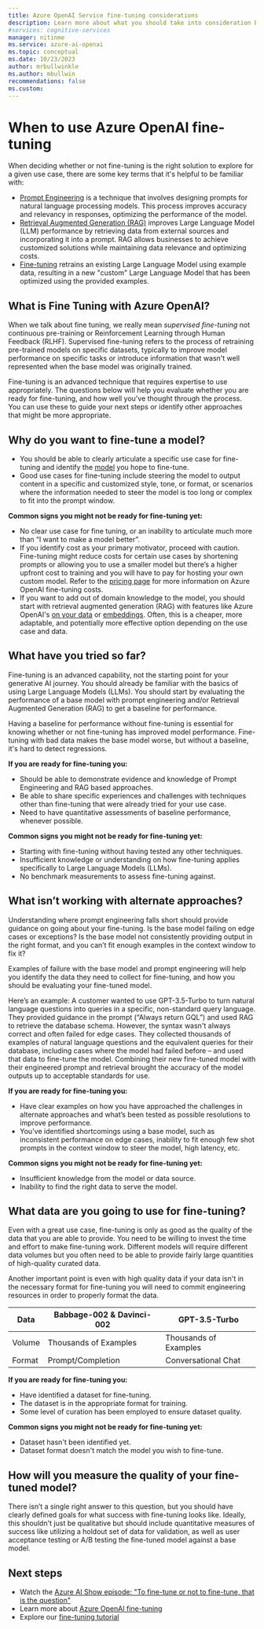```yaml
---
title: Azure OpenAI Service fine-tuning considerations
description: Learn more about what you should take into consideration before fine-tuning with Azure OpenAI Service 
#services: cognitive-services
manager: nitinme
ms.service: azure-ai-openai
ms.topic: conceptual 
ms.date: 10/23/2023
author: mrbullwinkle
ms.author: mbullwin
recommendations: false
ms.custom:
---
```


# When to use Azure OpenAI fine-tuning

When deciding whether or not fine-tuning is the right solution to explore for a given use case, there are some key terms that it's helpful to be familiar with:

- [Prompt Engineering](/azure/ai-services/openai/concepts/prompt-engineering) is a technique that involves designing prompts for natural language processing models. This process improves accuracy and relevancy in responses, optimizing the performance of the model.
- [Retrieval Augmented Generation (RAG)](/azure/machine-learning/concept-retrieval-augmented-generation?view=azureml-api-2&preserve-view=true) improves Large Language Model (LLM) performance by retrieving data from external sources and incorporating it into a prompt. RAG allows businesses to achieve customized solutions while maintaining data relevance and optimizing costs.
- [Fine-tuning](/azure/ai-services/openai/how-to/fine-tuning?pivots=programming-language-studio) retrains an existing Large Language Model using example data, resulting in a new "custom" Large Language Model that has been optimized using the provided examples.

## What is Fine Tuning with Azure OpenAI?

When we talk about fine tuning, we really mean *supervised fine-tuning* not continuous pre-training or Reinforcement Learning through Human Feedback (RLHF). Supervised fine-tuning refers to the process of retraining pre-trained models on specific datasets, typically to improve model performance on specific tasks or introduce information that wasn't well represented when the base model was originally trained.

Fine-tuning is an advanced technique that requires expertise to use appropriately. The questions below will help you evaluate whether you are ready for fine-tuning, and how well you've thought through the process. You can use these to guide your next steps or identify other approaches that might be more appropriate.

## Why do you want to fine-tune a model?

- You should be able to clearly articulate a specific use case for fine-tuning and identify the [model](models.md#fine-tuning-models) you hope to fine-tune.
- Good use cases for fine-tuning include steering the model to output content in a specific and customized style, tone, or format, or scenarios where the information needed to steer the model is too long or complex to fit into the prompt window.

**Common signs you might not be ready for fine-tuning yet:**

- No clear use case for fine tuning, or an inability to articulate much more than “I want to make a model better”.
- If you identify cost as your primary motivator, proceed with caution. Fine-tuning might reduce costs for certain use cases by shortening prompts or allowing you to use a smaller model but there’s a higher upfront cost to training and you will have to pay for hosting your own custom model. Refer to the [pricing page](https://azure.microsoft.com/pricing/details/cognitive-services/openai-service/) for more information on Azure OpenAI fine-tuning costs.
- If you want to add out of domain knowledge to the model, you should start with retrieval augmented generation (RAG) with features like Azure OpenAI's [on your data](./use-your-data.md) or [embeddings](../tutorials/embeddings.md). Often, this is a cheaper, more adaptable, and potentially more effective option depending on the use case and data.

## What have you tried so far?

Fine-tuning is an advanced capability, not the starting point for your generative AI journey. You should already be familiar with the basics of using Large Language Models (LLMs). You should start by evaluating the performance of a base model with prompt engineering and/or Retrieval Augmented Generation (RAG) to get a baseline for performance.

Having a baseline for performance without fine-tuning is essential for knowing whether or not fine-tuning has improved model performance. Fine-tuning with bad data makes the base model worse, but without a baseline, it's hard to detect regressions.

**If you are ready for fine-tuning you:**

- Should be able to demonstrate evidence and knowledge of Prompt Engineering and RAG based approaches.
- Be able to share specific experiences and challenges with techniques other than fine-tuning that were already tried for your use case.
- Need to have quantitative assessments of baseline performance, whenever possible.  

**Common signs you might not be ready for fine-tuning yet:**

- Starting with fine-tuning without having tested any other techniques.
- Insufficient knowledge or understanding on how fine-tuning applies specifically to Large Language Models (LLMs).
- No benchmark measurements to assess fine-tuning against.

## What isn’t working with alternate approaches?

Understanding where prompt engineering falls short should provide guidance on going about your fine-tuning. Is the base model failing on edge cases or exceptions? Is the base model not consistently providing output in the right format, and you can’t fit enough examples in the context window to fix it?

Examples of failure with the base model and prompt engineering will help you identify the data they need to collect for fine-tuning, and how you should be evaluating your fine-tuned model.

Here’s an example: A customer wanted to use GPT-3.5-Turbo to turn natural language questions into queries in a specific, non-standard query language. They provided guidance in the prompt (“Always return GQL”) and used RAG to retrieve the database schema. However, the syntax wasn't always correct and often failed for edge cases. They collected thousands of examples of natural language questions and the equivalent queries for their database, including cases where the model had failed before – and used that data to fine-tune the model. Combining their new fine-tuned model with their engineered prompt and retrieval brought the accuracy of the model outputs up to acceptable standards for use.

**If you are ready for fine-tuning you:**

- Have clear examples on how you have approached the challenges in alternate approaches and what’s been tested as possible resolutions to improve performance.
- You've identified shortcomings using a base model, such as inconsistent performance on edge cases, inability to fit enough few shot prompts in the context window to steer the model, high latency, etc.

**Common signs you might not be ready for fine-tuning yet:**

- Insufficient knowledge from the model or data source.
- Inability to find the right data to serve the model.

## What data are you going to use for fine-tuning?

Even with a great use case, fine-tuning is only as good as the quality of the data that you are able to provide. You need to be willing to invest the time and effort to make fine-tuning work. Different models will require different data volumes but you often need to be able to provide fairly large quantities of high-quality curated data.

Another important point is even with high quality data if your data isn't in the necessary format for fine-tuning you will need to commit engineering resources in order to properly format the data.

| Data  | Babbage-002 & Davinci-002 | GPT-3.5-Turbo |
|---|---|---|
| Volume | Thousands of Examples | Thousands of Examples |
| Format | Prompt/Completion | Conversational Chat |

**If you are ready for fine-tuning you:**

- Have identified a dataset for fine-tuning.
- The dataset is in the appropriate format for training.
- Some level of curation has been employed to ensure dataset quality.

**Common signs you might not be ready for fine-tuning yet:**

- Dataset hasn't been identified yet.
- Dataset format doesn't match the model you wish to fine-tune.

## How will you measure the quality of your fine-tuned model?

There isn’t a single right answer to this question, but you should have clearly defined goals for what success with fine-tuning looks like. Ideally, this shouldn't just be qualitative but should include quantitative measures of success like utilizing a holdout set of data for validation, as well as user acceptance testing or A/B testing the fine-tuned model against a base model.

## Next steps

- Watch the [Azure AI Show episode: "To fine-tune or not to fine-tune, that is the question"](https://www.youtube.com/watch?v=0Jo-z-MFxJs)
- Learn more about [Azure OpenAI fine-tuning](../how-to/fine-tuning.md)
- Explore our [fine-tuning tutorial](../tutorials/fine-tune.md)